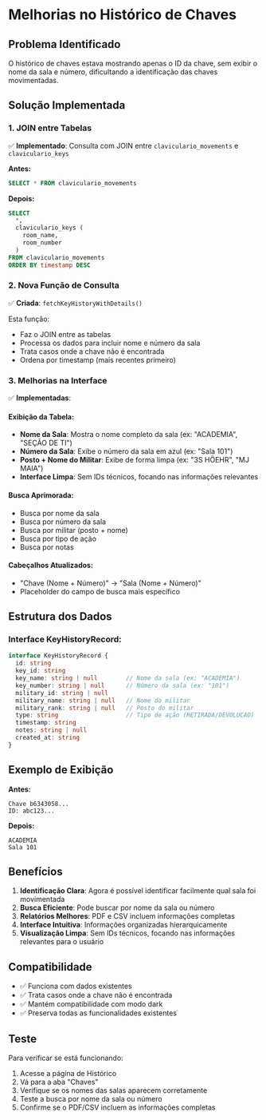 # Melhorias no Histórico de Chaves

## Problema Identificado

O histórico de chaves estava mostrando apenas o ID da chave, sem exibir o nome da sala e número, dificultando a identificação das chaves movimentadas.

## Solução Implementada

### 1. JOIN entre Tabelas

✅ **Implementado**: Consulta com JOIN entre `claviculario_movements` e `claviculario_keys`

**Antes:**
```sql
SELECT * FROM claviculario_movements
```

**Depois:**
```sql
SELECT 
  *,
  claviculario_keys (
    room_name,
    room_number
  )
FROM claviculario_movements
ORDER BY timestamp DESC
```

### 2. Nova Função de Consulta

✅ **Criada**: `fetchKeyHistoryWithDetails()`

Esta função:
- Faz o JOIN entre as tabelas
- Processa os dados para incluir nome e número da sala
- Trata casos onde a chave não é encontrada
- Ordena por timestamp (mais recentes primeiro)

### 3. Melhorias na Interface

✅ **Implementadas**:

#### Exibição da Tabela:
- **Nome da Sala**: Mostra o nome completo da sala (ex: "ACADEMIA", "SEÇÃO DE TI")
- **Número da Sala**: Exibe o número da sala em azul (ex: "Sala 101")
- **Posto + Nome do Militar**: Exibe de forma limpa (ex: "3S HÖEHR", "MJ MAIA")
- **Interface Limpa**: Sem IDs técnicos, focando nas informações relevantes

#### Busca Aprimorada:
- Busca por nome da sala
- Busca por número da sala
- Busca por militar (posto + nome)
- Busca por tipo de ação
- Busca por notas

#### Cabeçalhos Atualizados:
- "Chave (Nome + Número)" → "Sala (Nome + Número)"
- Placeholder do campo de busca mais específico

## Estrutura dos Dados

### Interface KeyHistoryRecord:
```typescript
interface KeyHistoryRecord {
  id: string
  key_id: string
  key_name: string | null        // Nome da sala (ex: "ACADEMIA")
  key_number: string | null      // Número da sala (ex: "101")
  military_id: string | null
  military_name: string | null   // Nome do militar
  military_rank: string | null   // Posto do militar
  type: string                   // Tipo de ação (RETIRADA/DEVOLUCAO)
  timestamp: string
  notes: string | null
  created_at: string
}
```

## Exemplo de Exibição

**Antes:**
```
Chave b6343058...
ID: abc123...
```

**Depois:**
```
ACADEMIA
Sala 101
```

## Benefícios

1. **Identificação Clara**: Agora é possível identificar facilmente qual sala foi movimentada
2. **Busca Eficiente**: Pode buscar por nome da sala ou número
3. **Relatórios Melhores**: PDF e CSV incluem informações completas
4. **Interface Intuitiva**: Informações organizadas hierarquicamente
5. **Visualização Limpa**: Sem IDs técnicos, focando nas informações relevantes para o usuário

## Compatibilidade

- ✅ Funciona com dados existentes
- ✅ Trata casos onde a chave não é encontrada
- ✅ Mantém compatibilidade com modo dark
- ✅ Preserva todas as funcionalidades existentes

## Teste

Para verificar se está funcionando:

1. Acesse a página de Histórico
2. Vá para a aba "Chaves"
3. Verifique se os nomes das salas aparecem corretamente
4. Teste a busca por nome da sala ou número
5. Confirme se o PDF/CSV incluem as informações completas
